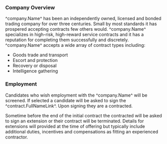 ### Company Overview
^company.Name^ has been an independently owned, licensed and bonded trading company for over three centuries. Small by most standards it has prospered accepting contracts few others would. ^company.Name^ specializes in high-risk, high-reward service contracts and it has a reputation for completing them successfully and discretely. ^company.Name^ accepts a wide array of contract types including:

* Goods trade and transport
* Escort and protection
* Recovery or disposal
* Intelligence gathering

### Employment
Candidates who wish employment with the ^company.Name^ will be screened. If selected a candidate will be asked to sign the ^contract.FullNameLink^. Upon signing they are a contracted.

Sometime before the end of the initial contract the contracted will be asked to sign an extension or their contract will be terminated. Details for extensions will provided at the time of offering but typically include additional duties, incentives and compensations as fitting an experienced contractor.
